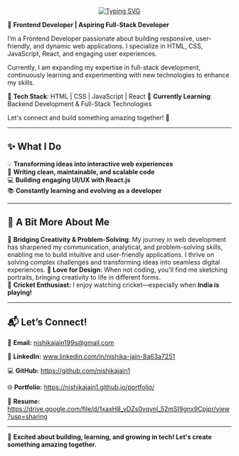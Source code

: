 <div align="center" width="50">
    
[![Typing SVG](https://readme-typing-svg.herokuapp.com?font=Fira+Code&pause=1000&width=500&lines=Hello+👋+I+am+Nishika+Jain,Welcome+to+my+Github,Frontend+End+Developer;Always+learning+new+things)](https://git.io/typing-svg)
</div>


🚀 **Frontend Developer | Aspiring Full-Stack Developer**

I’m a Frontend Developer passionate about building responsive, user-friendly, and dynamic web applications. I specialize in HTML, CSS, JavaScript, React, and engaging user experiences.

Currently, I am expanding my expertise in full-stack development, continuously learning and experimenting with new technologies to enhance my skills.

🔹 **Tech Stack**: HTML | CSS | JavaScript | React 
🔹 **Currently Learning**: Backend Development & Full-Stack Technologies

Let's connect and build something amazing together! 🚀

---

## ✨ **What I Do**  
💡 **Transforming ideas into interactive web experiences**  
📌 **Writing clean, maintainable, and scalable code**  
💻 **Building engaging UI/UX with React.js**  
📚 **Constantly learning and evolving as a developer**  

---

## 🌟 **A Bit More About Me**  
🎯 **Bridging Creativity & Problem-Solving**: My journey in web development has sharpened my communication, analytical, and problem-solving skills, enabling me to build intuitive and user-friendly applications. I thrive on solving complex challenges and transforming ideas into seamless digital experiences.
🎨 **Love for Design:** When not coding, you'll find me sketching portraits, bringing creativity to life in different forms.  
🏏 **Cricket Enthusiast:** I enjoy watching cricket—especially when **India is playing!**  

---

## 📬 **Let’s Connect!**  
📩 **Email:** nishikajain199s@gmail.com

🔗 **LinkedIn:** www.linkedin.com/in/nishika-jain-8a63a7251

💻 **GitHub:** https://github.com/nishikajain1

🌐 **Portfolio:** https://nishikajain1.github.io/portfolio/

📄 **Resume:** https://drive.google.com/file/d/1xaxH8_vDZs0vqvnl_52mSI9gnx9Cpjpr/view?usp=sharing

---

🚀 **Excited about building, learning, and growing in tech! Let's create something amazing together.**  
